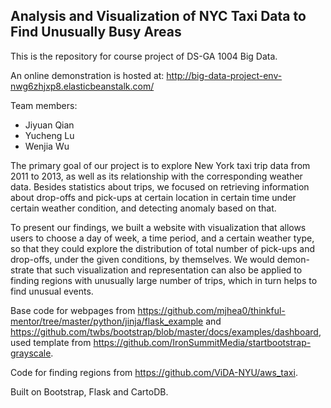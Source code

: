 ## Analysis and Visualization of NYC Taxi Data to Find Unusually Busy Areas ##

This is the repository for course project of DS-GA 1004 Big Data.

An online demonstration is hosted at: http://big-data-project-env-nwg6zhjxp8.elasticbeanstalk.com/

Team members:

- Jiyuan Qian
- Yucheng Lu
- Wenjia Wu

The primary goal of our project is to explore New York taxi trip data
from 2011 to 2013, as well as its relationship with the corresponding
weather data. Besides statistics about trips, we focused on retrieving
information about drop-offs and pick-ups at certain location in
certain time under certain weather condition, and detecting anomaly
based on that.

To present our findings, we built a website with visualization that
allows users to choose a day of week, a time period, and a certain
weather type, so that they could explore the distribution of total
number of pick-ups and drop-offs, under the given conditions, by
themselves. We would demon- strate that such visualization and
representation can also be applied to finding regions with unusually
large number of trips, which in turn helps to find unusual events.

Base code for webpages from
https://github.com/mjhea0/thinkful-mentor/tree/master/python/jinja/flask_example
and
https://github.com/twbs/bootstrap/blob/master/docs/examples/dashboard,
used template from https://github.com/IronSummitMedia/startbootstrap-grayscale.

Code for finding regions from https://github.com/ViDA-NYU/aws_taxi.

Built on Bootstrap, Flask and CartoDB.
